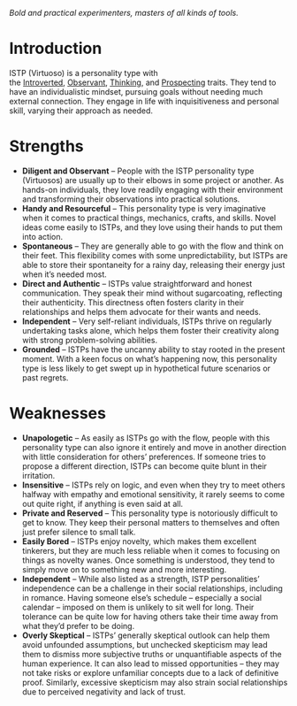 *Bold and practical experimenters, masters of all kinds of tools.*
# Introduction

ISTP (Virtuoso) is a personality type with the [Introverted](https://www.16personalities.com/articles/energy-introverted-vs-extraverted), [Observant](https://www.16personalities.com/articles/mind-intuitive-vs-observant), [Thinking](https://www.16personalities.com/articles/nature-thinking-vs-feeling), and [Prospecting](https://www.16personalities.com/articles/tactics-judging-vs-prospecting) traits. They tend to have an individualistic mindset, pursuing goals without needing much external connection. They engage in life with inquisitiveness and personal skill, varying their approach as needed.

# Strengths

- **Diligent and Observant** – People with the ISTP personality type (Virtuosos) are usually up to their elbows in some project or another. As hands-on individuals, they love readily engaging with their environment and transforming their observations into practical solutions.
- **Handy and Resourceful** – This personality type is very imaginative when it comes to practical things, mechanics, crafts, and skills. Novel ideas come easily to ISTPs, and they love using their hands to put them into action.
- **Spontaneous** – They are generally able to go with the flow and think on their feet. This flexibility comes with some unpredictability, but ISTPs are able to store their spontaneity for a rainy day, releasing their energy just when it’s needed most.
- **Direct and Authentic** – ISTPs value straightforward and honest communication. They speak their mind without sugarcoating, reflecting their authenticity. This directness often fosters clarity in their relationships and helps them advocate for their wants and needs.
- **Independent** – Very self-reliant individuals, ISTPs thrive on regularly undertaking tasks alone, which helps them foster their creativity along with strong problem-solving abilities.
- **Grounded** – ISTPs have the uncanny ability to stay rooted in the present moment. With a keen focus on what’s happening now, this personality type is less likely to get swept up in hypothetical future scenarios or past regrets.

# Weaknesses

- **Unapologetic** – As easily as ISTPs go with the flow, people with this personality type can also ignore it entirely and move in another direction with little consideration for others’ preferences. If someone tries to propose a different direction, ISTPs can become quite blunt in their irritation.
- **Insensitive** – ISTPs rely on logic, and even when they try to meet others halfway with empathy and emotional sensitivity, it rarely seems to come out quite right, if anything is even said at all.
- **Private and Reserved** – This personality type is notoriously difficult to get to know. They keep their personal matters to themselves and often just prefer silence to small talk.
- **Easily Bored** – ISTPs enjoy novelty, which makes them excellent tinkerers, but they are much less reliable when it comes to focusing on things as novelty wanes. Once something is understood, they tend to simply move on to something new and more interesting.
- **Independent** – While also listed as a strength, ISTP personalities’ independence can be a challenge in their social relationships, including in romance. Having someone else’s schedule – especially a social calendar – imposed on them is unlikely to sit well for long. Their tolerance can be quite low for having others take their time away from what they’d prefer to be doing.
- **Overly Skeptical** – ISTPs’ generally skeptical outlook can help them avoid unfounded assumptions, but unchecked skepticism may lead them to dismiss more subjective truths or unquantifiable aspects of the human experience. It can also lead to missed opportunities – they may not take risks or explore unfamiliar concepts due to a lack of definitive proof. Similarly, excessive skepticism may also strain social relationships due to perceived negativity and lack of trust.